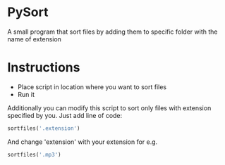 # PySort
A small program that sort files by adding them to specific folder with the name of extension


# Instructions
- Place script in location where you want to sort files
- Run it

Additionally you can modify this script to sort only files with extension specified by you.
Just add line of code:
```python
sortfiles('.extension')
```
And change 'extension' with your extension for e.g.
```python
sortfiles('.mp3')
```
